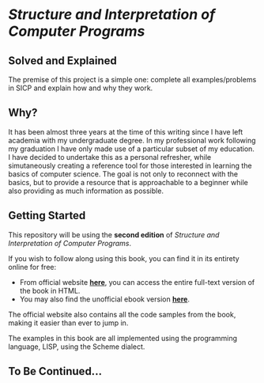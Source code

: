# *Structure and Interpretation of Computer Programs*
## Solved and Explained

The premise of this project is a simple one: complete all examples/problems in SICP and explain how and why they work.

##  Why?

It has been almost three years at the time of this writing since I have left academia with my undergraduate degree. In my professional work following my graduation I have only made use of a particular subset of my education. I have decided to undertake this as a personal refresher, while simutaneously creating a reference tool for those interested in learning the basics of computer science. The goal is not only to reconnect with the basics, but to provide a resource that is approachable to a beginner while also providing as much information as possible.

## Getting Started

This repository will be using the **second edition** of *Structure and Interpretation of Computer Programs*.

If you wish to follow along using this book, you can find it in its entirety online for free:
 * From official website **[here](https://mitpress.mit.edu/sicp/)**, you can access the entire full-text version of the book in HTML. 
 * You may also find the unofficial ebook version **[here](https://sarabander.github.io/sicp/)**.
 
 The official website also contains all the code samples from the book, making it easier than ever to jump in. 
 
 The examples in this book are all implemented using the programming language, LISP, using the Scheme dialect.
 
 ## To Be Continued...
